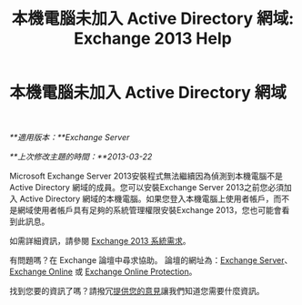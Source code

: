 ﻿---
title: '本機電腦未加入 Active Directory 網域: Exchange 2013 Help'
TOCTitle: 本機電腦未加入 Active Directory 網域
ms:assetid: feb08845-6d44-4760-9932-6eca22f35eec
ms:mtpsurl: https://technet.microsoft.com/zh-tw/library/ms.exch.setupreadiness.computernotpartofdomain(v=EXCHG.150)
ms:contentKeyID: 50474688
ms.date: 05/21/2018
mtps_version: v=EXCHG.150
ms.translationtype: MT
---

# 本機電腦未加入 Active Directory 網域

 

_**適用版本：**Exchange Server_

_**上次修改主題的時間：**2013-03-22_

Microsoft Exchange Server 2013安裝程式無法繼續因為偵測到本機電腦不是 Active Directory 網域的成員。您可以安裝Exchange Server 2013之前您必須加入 Active Directory 網域的本機電腦。如果您登入本機電腦上使用者帳戶，而不是網域使用者帳戶具有足夠的系統管理權限安裝Exchange 2013，您也可能會看到此訊息。

如需詳細資訊，請參閱 [Exchange 2013 系統需求](exchange-2013-system-requirements-exchange-2013-help.md)。

有問題嗎？在 Exchange 論壇中尋求協助。 論壇的網址為：[Exchange Server](https://go.microsoft.com/fwlink/p/?linkid=60612)、 [Exchange Online](https://go.microsoft.com/fwlink/p/?linkid=267542) 或 [Exchange Online Protection](https://go.microsoft.com/fwlink/p/?linkid=285351)。

找到您要的資訊了嗎？請撥冗[提供您的意見](mailto:exsetuphelpfeedback@microsoft.com?subject=exchange%202013%20setup%20help%20feedbac)讓我們知道您需要什麼資訊。

